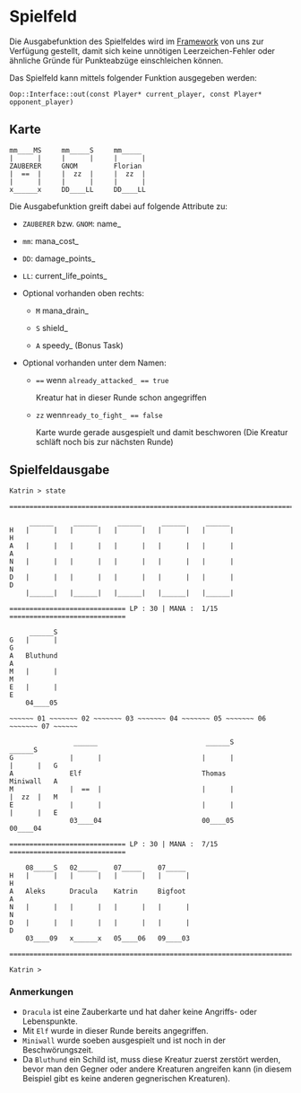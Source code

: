 # Spielfeld

Die Ausgabefunktion des Spielfeldes wird im [Framework](FrameworkDescription.md) von uns zur Verfügung gestellt, damit sich keine unnötigen Leerzeichen-Fehler oder ähnliche Gründe für Punkteabzüge einschleichen können.

Das Spielfeld kann mittels folgender Funktion ausgegeben werden:

```
Oop::Interface::out(const Player* current_player, const Player* opponent_player) 
```



## Karte

```
mm____MS     mm_____S     mm_____
|      |     |      |     |      |
ZAUBERER     GNOM         Florian
|  ==  |     |  zz  |     |  zz  |
|      |     |      |     |      |
x______x     DD____LL     DD____LL
```

Die Ausgabefunktion greift dabei auf folgende Attribute zu:

- `ZAUBERER` bzw. `GNOM`: name_

- `mm`: mana_cost_

- `DD`: damage_points_

- `LL`: current_life_points_

- Optional vorhanden oben rechts:

  - `M`  mana_drain_
  
  - `S`  shield_

  - `A`  speedy_ (Bonus Task)

- Optional vorhanden unter dem Namen:
  
  - `==` wenn `already_attacked_ == true`
  
    Kreatur hat in dieser Runde schon angegriffen
  
  - `zz` wenn`ready_to_fight_ == false`
  
    Karte wurde gerade ausgespielt und damit beschworen (Die Kreatur schläft noch bis zur nächsten Runde)





## Spielfeldausgabe

```
Katrin > state

==================================================================================

     ______     ______     ______     ______     ______                           
H   |      |   |      |   |      |   |      |   |      |                         H
A   |      |   |      |   |      |   |      |   |      |                         A
N   |      |   |      |   |      |   |      |   |      |                         N
D   |      |   |      |   |      |   |      |   |      |                         D
    |______|   |______|   |______|   |______|   |______|                          

============================= LP : 30 | MANA :  1/15 =============================

     ______S                                                                      
G   |      |                                                                     G
A   Bluthund                                                                     A
M   |      |                                                                     M
E   |      |                                                                     E
    04____05                                                                      

~~~~~~ 01 ~~~~~~~ 02 ~~~~~~~ 03 ~~~~~~~ 04 ~~~~~~~ 05 ~~~~~~~ 06 ~~~~~~~ 07 ~~~~~~

                ______                           ______S               ______S    
G              |      |                         |      |              |      |   G
A              Elf                              Thomas                Miniwall   A
M              |  ==  |                         |      |              |  zz  |   M
E              |      |                         |      |              |      |   E
               03____04                         00____05              00____04    

============================= LP : 30 | MANA :  7/15 =============================

    08_____S   02_____    07_____    07_____                                      
H   |      |   |      |   |      |   |      |                                    H
A   Aleks      Dracula    Katrin     Bigfoot                                     A
N   |      |   |      |   |      |   |      |                                    N
D   |      |   |      |   |      |   |      |                                    D
    03____09   x______x   05____06   09____03                                     

==================================================================================

Katrin >
```



### Anmerkungen

- `Dracula` ist eine Zauberkarte und hat daher keine Angriffs- oder Lebenspunkte.
- Mit `Elf` wurde in dieser Runde bereits angegriffen.
- `Miniwall` wurde soeben ausgespielt und ist noch in der Beschwörungszeit.
- Da `Bluthund` ein Schild ist, muss diese Kreatur zuerst zerstört werden, bevor man den Gegner oder andere Kreaturen angreifen kann (in diesem Beispiel gibt es keine anderen gegnerischen Kreaturen).

